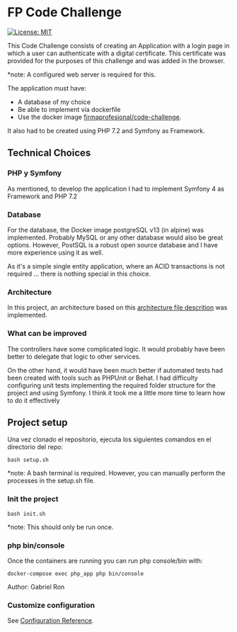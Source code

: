 # FP Code Challenge

[![License: MIT](https://img.shields.io/badge/License-MIT-yellow.svg)](https://opensource.org/licenses/MIT)

This Code Challenge consists of creating an Application with a login page in which a user can authenticate with a digital certificate. This certificate was provided for the purposes of this challenge and was added in the browser.

*note: A configured web server is required for this.

The application must have: 

 - A database of my choice 
 - Be able to implement via dockerfile
 - Use the docker image [firmaprofesional/code-challenge](https://hub.docker.com/r/firmaprofesional/code-challenge). 

It also had to be created using PHP 7.2 and Symfony as Framework.

## Technical Choices
### PHP y Symfony
As mentioned, to develop the application I had to implement Symfony 4 as Framework and PHP 7.2 

### Database
For the database, the Docker image postgreSQL v13 (in alpine) was implemented. Probably MySQL or any other database would also be great options. However, PostSQL is a robust open source database and I have more experience using it as well. 

As it's a simple single entity application, where an ACID transactions is not required ... there is nothing special in this choice.

### Architecture
In this project, an architecture based on this [architecture file descrition](https://github.com/firmaprofesional/code-challenge/blob/main/core-team/DefaultArchitecture.pdf) was implemented.

### What can be improved
The controllers have some complicated logic. It would probably have been better to delegate that logic to other services.

On the other hand, it would have been much better if automated tests had been created with tools such as PHPUnit or Behat. I had difficulty configuring unit tests implementing the required folder structure for the project and using Symfony. I think it took me a little more time to learn how to do it effectively 

## Project setup
Una vez clonado el repositorio, ejecuta los siguientes comandos en el directorio del repo:

```
bash setup.sh
```
*note: A bash terminal is required. However, you can manually perform the processes in the setup.sh file.

### Init the project
```
bash init.sh
```
*note: This should only be run once.

### php bin/console
Once the containers are running you can run php console/bin with:
```
docker-compose exec php_app php bin/console
```
Author: Gabriel Ron


### Customize configuration
See [Configuration Reference](https://symfony.com/doc/4.4/setup.html).
